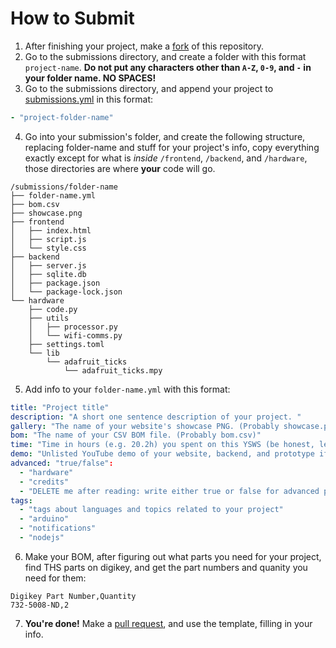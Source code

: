 # How to Submit

1. After finishing your project, make a [fork](https://docs.github.com/en/pull-requests/collaborating-with-pull-requests/working-with-forks/fork-a-repo#forking-a-repository) of this repository.
2. Go to the submissions directory, and create a folder with this format `project-name`. **Do not put any characters other than `A-Z`, `0-9`, and `-` in your folder name. NO SPACES!**
3.  Go to the submissions directory, and append your project to [submissions.yml](/submissions/submissions.yml) in this format:
```yaml
- "project-folder-name"
```
4. Go into your submission's folder, and create the following structure, replacing folder-name and stuff for your project's info, copy everything exactly except for what is *inside* `/frontend`, `/backend`, and `/hardware`, those directories are where **your** code will go.
```
/submissions/folder-name
├── folder-name.yml
├── bom.csv
├── showcase.png
├── frontend
│   ├── index.html
│   ├── script.js
│   └── style.css
├── backend
│   ├── server.js
│   ├── sqlite.db
│   ├── package.json
│   └── package-lock.json
└── hardware
    ├── code.py
    ├── utils
    │   ├── processor.py
    │   └── wifi-comms.py
    ├── settings.toml
    └── lib
        └── adafruit_ticks
            └── adafruit_ticks.mpy
```
5. Add info to your `folder-name.yml` with this format:
```yaml
title: "Project title"
description: "A short one sentence description of your project. "
gallery: "The name of your website's showcase PNG. (Probably showcase.png)"
bom: "The name of your CSV BOM file. (Probably bom.csv)"
time: "Time in hours (e.g. 20.2h) you spent on this YSWS (be honest, less than 20 hours might be accepted if your project is high effort)."
demo: "Unlisted YouTube demo of your website, backend, and prototype if applicable."
advanced: "true/false":
  - "hardware"
  - "credits"
  - "DELETE me after reading: write either true or false for advanced project, if true choose ONE of these, and delete the other"
tags:
  - "tags about languages and topics related to your project"
  - "arduino"
  - "notifications"
  - "nodejs"
```
6. Make your BOM, after figuring out what parts you need for your project, find THS parts on digikey, and get the part numbers and quanity you need for them:
```csv
Digikey Part Number,Quantity
732-5008-ND,2
```
7. **You're done!** Make a [pull request](https://docs.github.com/en/pull-requests/collaborating-with-pull-requests/proposing-changes-to-your-work-with-pull-requests/creating-a-pull-request-from-a-fork), and use the template, filling in your info.